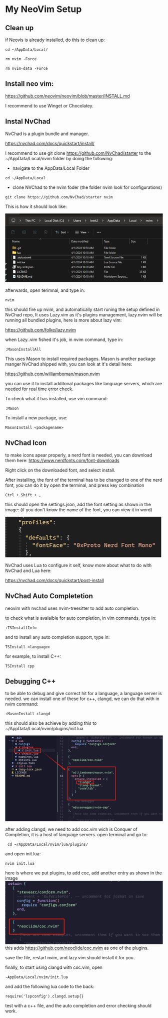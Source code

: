 # My NeoVim Setup

## Clean up
if Neovis is already installed, do this to clean up:
```
cd ~/AppData/Local/ 
```
```
rm nvim -Force
```
``` 
rm nvim-data -Force 
```
## Install neo vim:

https://github.com/neovim/neovim/blob/master/INSTALL.md

I recommend to use Winget or Chocolatey.


## Instal NvChad
NvChad is a plugin bundle and manager.

https://nvchad.com/docs/quickstart/install/

I recommend to use 
git clone https://github.com/NvChad/starter
to the ~/AppData/Local/nvim folder by doing the following:
* navigate to the AppData/Local Folder
``` 
cd ~/AppData/Local
```
* clone NVChad to the nvim foder (the folder nvim look for configurations) 
```
git clone https://github.com/NvChad/starter nvim
```

This is how it should look like:

![](resources/NvChadLocation.png)

afterwards, open terimnal, and type in:
```
nvim
```
this should fire up nvim, and automatically start runing the setup defined in NvChad repo, It uses Lazy.vim as it's plugins management, lazy.nvim will be running all bundled plugins, here is more about lazy vim:

https://github.com/folke/lazy.nvim

when Lazy..vim fished it's job, in nvim command, type in:
```
:MasonInstallAll
```
This uses Mason to install required packages. Mason is another package manger NvChad shipped with, you can look at it's detail here:

https://github.com/williamboman/mason.nvim

you can use it to install additonal packages like language servers, which are needed for real time error check.

To check what it has installed, use vim command:
```
:Mason
```

To install a new package, use:
```
MasonInstall <packagename>
```

## NvChad Icon
to make icons apear properly, a nerd font is needed, you can download them here:
https://www.nerdfonts.com/font-downloads

Right click on the downloaded font, and select install.

After installing, the font of the terminal has to be changed to one of the nerd font, you can do it by open the terminal, and press key combination
```
Ctrl + Shift + ,
``` 
this should open the settings.json, add the font setting as shown in the image: (if you don't know the name of the font, you can view it in word)


![](resources/NVChadIcon.png)

NvChad uses Lua to configure it self, know more about what to do with NvChad and Lua here:

https://nvchad.com/docs/quickstart/post-install

## NvChad Auto Completetion

neovim with nvchad uses nvim-treesitter to add auto completion.

to check what is avalaible for auto completion, in vim commands, type in:
```
:TSInstallInfo
```
and to install any auto completion support, type in:
```
TSInstall <language>
```
for example, to install C++:
```
TSInstall cpp
```
## Debugging C++

to be able to debug and give correct hit for a language, a language server is needed. we can install one of these for c++, clangd, we can do that with in nvim command:
```
:MasonInstall clangd
```
this should also be achieve by adding this to ~/AppData/Local/nvim/plugins/init.lua

![](resources/clangdInstallByConfig.png)

after adding clangd, we need to add coc.vim wich is Conquer of Completion, it is a host of language servers.
open terminal and go to: 
```
 cd ~/AppData/Local/nvim/lua/plugins/
```
and open init.lua:
```
nvim init.lua
```
here is where we put plugins, to add coc, add another entry as shown in the image
![](resources/CocPluginConfig.png)
this adds https://github.com/neoclide/coc.nvim as one of the plugins.

save the file, restart nvim, and lazy.vim should install it for you.

finally, to start using clangd with coc.vim, open
```
~AppData/Local/nvim/init.lua
```
and add the following lua code to the back:
```
require('lspconfig').clangd.setup{}
```
test with a c++ file, and the auto completion and error checking should work.